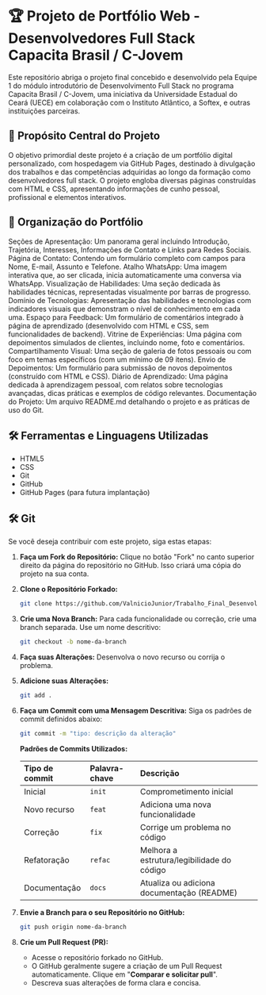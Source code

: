 # 🏆 Projeto de Portfólio Web - Desenvolvedores Full Stack Capacita Brasil / C-Jovem

Este repositório abriga o projeto final concebido e desenvolvido pela Equipe 1 do módulo introdutório de Desenvolvimento Full Stack no programa Capacita Brasil / C-Jovem, uma iniciativa da Universidade Estadual do Ceará (UECE) em colaboração com o Instituto Atlântico, a Softex, e outras instituições parceiras.

## 🎯 Propósito Central do Projeto

O objetivo primordial deste projeto é a criação de um portfólio digital personalizado, com hospedagem via GitHub Pages, destinado à divulgação dos trabalhos e das competências adquiridas ao longo da formação como desenvolvedores full stack. O projeto engloba diversas páginas construídas com HTML e CSS, apresentando informações de cunho pessoal, profissional e elementos interativos.

## 🧱 Organização do Portfólio

Seções de Apresentação: Um panorama geral incluindo Introdução, Trajetória, Interesses, Informações de Contato e Links para Redes Sociais.
Página de Contato: Contendo um formulário completo com campos para Nome, E-mail, Assunto e Telefone.
Atalho WhatsApp: Uma imagem interativa que, ao ser clicada, inicia automaticamente uma conversa via WhatsApp.
Visualização de Habilidades: Uma seção dedicada às habilidades técnicas, representadas visualmente por barras de progresso.
Domínio de Tecnologias: Apresentação das habilidades e tecnologias com indicadores visuais que demonstram o nível de conhecimento em cada uma.
Espaço para Feedback: Um formulário de comentários integrado à página de aprendizado (desenvolvido com HTML e CSS, sem funcionalidades de backend).
Vitrine de Experiências: Uma página com depoimentos simulados de clientes, incluindo nome, foto e comentários.
Compartilhamento Visual: Uma seção de galeria de fotos pessoais ou com foco em temas específicos (com um mínimo de 09 itens).
Envio de Depoimentos: Um formulário para submissão de novos depoimentos (construído com HTML e CSS).
Diário de Aprendizado: Uma página dedicada à aprendizagem pessoal, com relatos sobre tecnologias avançadas, dicas práticas e exemplos de código relevantes.
Documentação do Projeto: Um arquivo README.md detalhando o projeto e as práticas de uso do Git.

## 🛠️ Ferramentas e Linguagens Utilizadas

- HTML5
- CSS
- Git
- GitHub
- GitHub Pages (para futura implantação)

## 🛠️ Git

Se você deseja contribuir com este projeto, siga estas etapas:

1.  **Faça um Fork do Repositório:** Clique no botão "Fork" no canto superior direito da página do repositório no GitHub. Isso criará uma cópia do projeto na sua conta.
2.  **Clone o Repositório Forkado:**
    ```bash
    git clone https://github.com/ValnicioJunior/Trabalho_Final_Desenvolvedor.FullSteck.git
    ```
3.  **Crie uma Nova Branch:** Para cada funcionalidade ou correção, crie uma branch separada. Use um nome descritivo:
    ```bash
    git checkout -b nome-da-branch
    ```
4.  **Faça suas Alterações:** Desenvolva o novo recurso ou corrija o problema.
5.  **Adicione suas Alterações:**
    ```bash
    git add .
    ```
6.  **Faça um Commit com uma Mensagem Descritiva:** Siga os padrões de commit definidos abaixo:
    ```bash
    git commit -m "tipo: descrição da alteração"
    ```
    **Padrões de Commits Utilizados:**

    | Tipo de commit | Palavra-chave | Descrição                                  |
    | :------------- | :------------ | :----------------------------------------- |
    | Inicial        | `init`        | Comprometimento inicial                    |
    | Novo recurso   | `feat`        | Adiciona uma nova funcionalidade           |
    | Correção       | `fix`         | Corrige um problema no código              |
    | Refatoração    | `refac`       | Melhora a estrutura/legibilidade do código |
    | Documentação   | `docs`        | Atualiza ou adiciona documentação (README) |
    
8.  **Envie a Branch para o seu Repositório no GitHub:**
    ```bash
    git push origin nome-da-branch
    ```
9.  **Crie um Pull Request (PR):**
    * Acesse o repositório forkado no GitHub.
    * O GitHub geralmente sugere a criação de um Pull Request automaticamente. Clique em "**Comparar e solicitar pull**".
    * Descreva suas alterações de forma clara e concisa.
